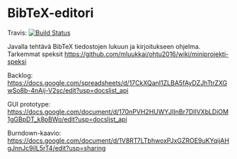 # BibTeX-editori

Travis: [![Build Status](https://travis-ci.org/Lohtuprojekti/Referenzixx.svg?branch=master)](https://travis-ci.org/Lohtuprojekti/Referenzixx)

Javalla tehtävä BibTeX tiedostojen lukuun ja kirjoitukseen ohjelma. Tarkemmat speksit https://github.com/mluukkai/ohtu2016/wiki/miniprojekti-speksi

Backlog:
https://docs.google.com/spreadsheets/d/17CkXQanI1ZLBA5fAyDZJhTtrZXGwSo8b-4nAij-V2sc/edit?usp=docslist_api

GUI prototype: https://docs.google.com/document/d/170nPVH2HUWYJIInBr7DlIVXbLDiOM1gGBpDT_k8pBWo/edit?usp=docslist_api

Burndown-kaavio: https://docs.google.com/document/d/1V8RT7LTbhwoxPJxGZROE9uKYqijAHgJnnJc9ilL5rT4/edit?usp=sharing
